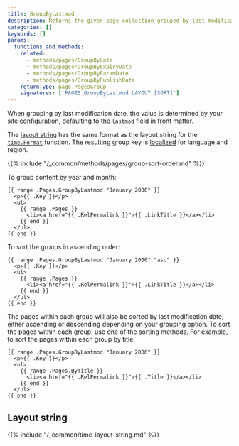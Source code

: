 ```yaml
---
title: GroupByLastmod
description: Returns the given page collection grouped by last modification date in descending order.
categories: []
keywords: []
params:
  functions_and_methods:
    related:
      - methods/pages/GroupByDate
      - methods/pages/GroupByExpiryDate
      - methods/pages/GroupByParamDate
      - methods/pages/GroupByPublishDate
    returnType: page.PagesGroup
    signatures: ['PAGES.GroupByLastmod LAYOUT [SORT]']
---
```


When grouping by last modification date, the value is determined by your [site configuration], defaulting to the `lastmod` field in front matter.

The [layout string] has the same format as the layout string for the [`time.Format`] function. The resulting group key is [localized](g) for language and region.

[`time.Format`]: /functions/time/format/
[layout string]: #layout-string
[site configuration]: /configuration/front-matter/#dates

{{% include "/_common/methods/pages/group-sort-order.md" %}}

To group content by year and month:

```go-html-template
{{ range .Pages.GroupByLastmod "January 2006" }}
  <p>{{ .Key }}</p>
  <ul>
    {{ range .Pages }}
      <li><a href="{{ .RelPermalink }}">{{ .LinkTitle }}</a></li>
    {{ end }}
  </ul>
{{ end }}
```

To sort the groups in ascending order:

```go-html-template
{{ range .Pages.GroupByLastmod "January 2006" "asc" }}
  <p>{{ .Key }}</p>
  <ul>
    {{ range .Pages }}
      <li><a href="{{ .RelPermalink }}">{{ .LinkTitle }}</a></li>
    {{ end }}
  </ul>
{{ end }}
```

The pages within each group will also be sorted by last modification date, either ascending or descending depending on your grouping option. To sort the pages within each group, use one of the sorting methods. For example, to sort the pages within each group by title:

```go-html-template
{{ range .Pages.GroupByLastmod "January 2006" }}
  <p>{{ .Key }}</p>
  <ul>
    {{ range .Pages.ByTitle }}
      <li><a href="{{ .RelPermalink }}">{{ .Title }}</a></li>
    {{ end }}
  </ul>
{{ end }}
```

## Layout string

{{% include "/_common/time-layout-string.md" %}}
